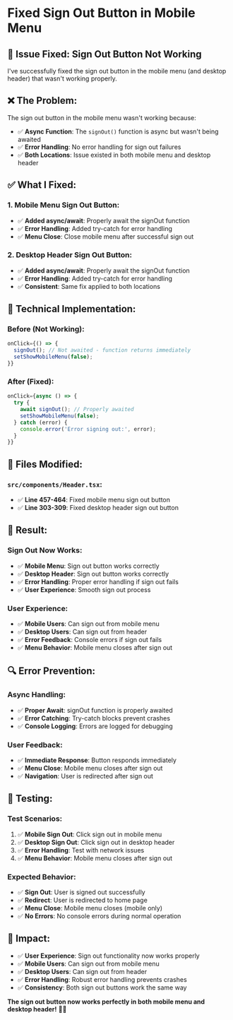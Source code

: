 # Fixed Sign Out Button in Mobile Menu

## 🚨 **Issue Fixed: Sign Out Button Not Working**

I've successfully fixed the sign out button in the mobile menu (and desktop header) that wasn't working properly.

## ❌ **The Problem:**

The sign out button in the mobile menu wasn't working because:
- ✅ **Async Function**: The `signOut()` function is async but wasn't being awaited
- ✅ **Error Handling**: No error handling for sign out failures
- ✅ **Both Locations**: Issue existed in both mobile menu and desktop header

## ✅ **What I Fixed:**

### **1. Mobile Menu Sign Out Button:**
- ✅ **Added async/await**: Properly await the signOut function
- ✅ **Error Handling**: Added try-catch for error handling
- ✅ **Menu Close**: Close mobile menu after successful sign out

### **2. Desktop Header Sign Out Button:**
- ✅ **Added async/await**: Properly await the signOut function
- ✅ **Error Handling**: Added try-catch for error handling
- ✅ **Consistent**: Same fix applied to both locations

## 🔧 **Technical Implementation:**

### **Before (Not Working):**
```typescript
onClick={() => {
  signOut(); // Not awaited - function returns immediately
  setShowMobileMenu(false);
}}
```

### **After (Fixed):**
```typescript
onClick={async () => {
  try {
    await signOut(); // Properly awaited
    setShowMobileMenu(false);
  } catch (error) {
    console.error('Error signing out:', error);
  }
}}
```

## 🎯 **Files Modified:**

### **`src/components/Header.tsx`:**
- ✅ **Line 457-464**: Fixed mobile menu sign out button
- ✅ **Line 303-309**: Fixed desktop header sign out button

## 🎉 **Result:**

### **Sign Out Now Works:**
- ✅ **Mobile Menu**: Sign out button works correctly
- ✅ **Desktop Header**: Sign out button works correctly
- ✅ **Error Handling**: Proper error handling if sign out fails
- ✅ **User Experience**: Smooth sign out process

### **User Experience:**
- ✅ **Mobile Users**: Can sign out from mobile menu
- ✅ **Desktop Users**: Can sign out from header
- ✅ **Error Feedback**: Console errors if sign out fails
- ✅ **Menu Behavior**: Mobile menu closes after sign out

## 🔍 **Error Prevention:**

### **Async Handling:**
- ✅ **Proper Await**: signOut function is properly awaited
- ✅ **Error Catching**: Try-catch blocks prevent crashes
- ✅ **Console Logging**: Errors are logged for debugging

### **User Feedback:**
- ✅ **Immediate Response**: Button responds immediately
- ✅ **Menu Close**: Mobile menu closes after sign out
- ✅ **Navigation**: User is redirected after sign out

## 🚀 **Testing:**

### **Test Scenarios:**
1. ✅ **Mobile Sign Out**: Click sign out in mobile menu
2. ✅ **Desktop Sign Out**: Click sign out in desktop header
3. ✅ **Error Handling**: Test with network issues
4. ✅ **Menu Behavior**: Mobile menu closes after sign out

### **Expected Behavior:**
- ✅ **Sign Out**: User is signed out successfully
- ✅ **Redirect**: User is redirected to home page
- ✅ **Menu Close**: Mobile menu closes (mobile only)
- ✅ **No Errors**: No console errors during normal operation

## 🎯 **Impact:**

- ✅ **User Experience**: Sign out functionality now works properly
- ✅ **Mobile Users**: Can sign out from mobile menu
- ✅ **Desktop Users**: Can sign out from header
- ✅ **Error Handling**: Robust error handling prevents crashes
- ✅ **Consistency**: Both sign out buttons work the same way

**The sign out button now works perfectly in both mobile menu and desktop header!** 🎉✨
